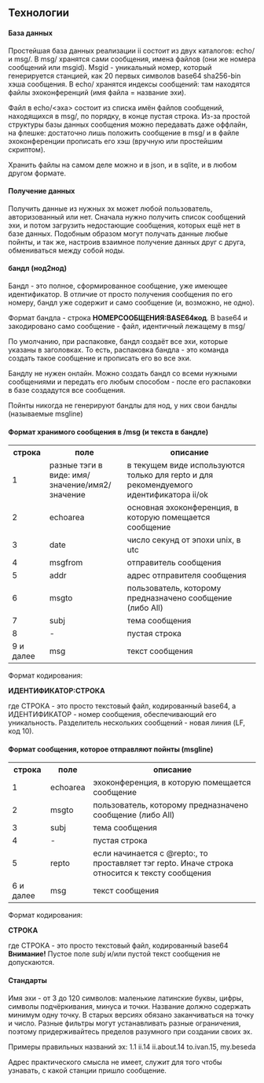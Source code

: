 ## Технологии
#### База данных
Простейшая база данных реализации ii состоит из двух каталогов: echo/ и msg/. В msg/ хранятся сами сообщения, имена файлов (они же номера сообщений или msgid). Msgid - уникальный номер, который генерируется станцией, как 20 первых символов base64 sha256-bin хэша сообщения. В echo/ хранятся индексы сообщений: там находятся файлы эхоконференций (имя файла = название эхи).

Файл в echo/<эха> состоит из списка имён файлов сообщений, находящихся в msg/, по порядку, в конце пустая строка. Из-за простой структуры базы данных сообщения можно передавать даже оффлайн, на флешке: достаточно лишь положить сообщение в msg/ и в файле эхоконференции прописать его хэш (вручную или простейшим скриптом).

Хранить файлы на самом деле можно и в json, и в sqlite, и в любом другом формате.

#### Получение данных

Получить данные из нужных эх может любой пользователь, авторизованный или нет. Сначала нужно получить список сообщений эхи, и потом загрузить недостающие сообщения, которых ещё нет в базе данных. Подобным образом могут получать данные любые пойнты, и так же, настроив взаимное получение данных друг с друга, обмениваться между собой ноды.

#### бандл (нод2нод)
Бандл - это полное, сформированное сообщение, уже имеющее идентификатор. В отличие от просто получения сообщения по его номеру, бандл уже содержит и само сообщение (и, возможно, не одно).

Формат бандла - строка **НОМЕРСООБЩЕНИЯ:BASE64код**. В base64 и закодировано само сообщение - файл, идентичный лежащему в msg/

По умолчанию, при распаковке, бандл создаёт все эхи, которые указаны в заголовках. То есть, распаковка бандла - это команда создать такое сообщение и прописать его во все эхи.

Бандлу не нужен онлайн. Можно создать бандл со всеми нужными сообщениями и передать его любым способом - после его распаковки в базе создадутся все сообщения.

Пойнты никогда не генерируют бандлы для нод, у них свои бандлы (называемые msgline)

#### Формат хранимого сообщения в /msg (и текста в бандле)
<table>
<tr><th>строка</th><th>поле</th><th>описание</th></tr>
<tr><td>1</td><td>разные тэги в виде: имя/значение/имя2/значение</td><td>в текущем виде используются только для repto и для рекомендуемого идентификатора ii/ok</td></tr>
<tr><td>2</td><td>echoarea</td><td>основная эхоконференция, в которую помещается сообщение</td></tr>
<tr><td>3</td><td>date</td><td>число секунд от эпохи unix, в utc</td></tr>
<tr><td>4</td><td>msgfrom</td><td>отправитель сообщения</td></tr>
<tr><td>5</td><td>addr</td><td>адрес отправителя сообщения</td></tr>
<tr><td>6</td><td>msgto</td><td>пользователь, которому предназначено сообщение (либо All)</td></tr>
<tr><td>7</td><td>subj</td><td>тема сообщения</td></tr>
<tr><td>8</td><td>-</td><td>пустая строка</td></tr>
<tr><td>9 и далее</td><td>msg</td><td>текст сообщения</td></tr>
</table>
Формат кодирования:

**ИДЕНТИФИКАТОР:СТРОКА**

где СТРОКА - это просто текстовый файл, кодированный base64, а ИДЕНТИФИКАТОР - номер сообщения, обеспечивающий его уникальность.
Разделитель нескольких сообщений - новая линия (LF, код 10).

#### Формат сообщения, которое отправляют пойнты (msgline)
<table>
<tr><th>строка</th><th>поле</th><th>описание</th></tr>
<tr><td>1</td><td>echoarea</td><td>эхоконференция, в которую помещается сообщение</td></tr>
<tr><td>2</td><td>msgto</td><td>пользователь, которому предназначено сообщение (либо All)</td></tr>
<tr><td>3</td><td>subj</td><td>тема сообщения</td></tr>
<tr><td>4</td><td>-</td><td>пустая строка</td></tr>
<tr><td>5</td><td>repto</td><td>если начинается с @repto:, то проставляет тэг repto. Иначе строка относится к тексту сообщения</td></tr>
<tr><td>6 и далее</td><td>msg</td><td>текст сообщения</td></tr>
</table>
Формат кодирования:

**СТРОКА**

где СТРОКА - это просто текстовый файл, кодированный base64
**Внимание!** Пустое поле *subj* и/или пустой текст сообщения не допускаются.

#### Стандарты

Имя эхи - от 3 до 120 символов: маленькие латинские буквы, цифры, символы подчёркивания, минуса и точки. Название должно содержать минимум одну точку. В старых версиях обязано заканчиваться на точку и число. Разные фильтры могут устанавливать разные ограничения, поэтому придерживайтесь пределов разумного при создании своих эх.

Примеры правильных названий эх: 1.1 ii.14 ii.about.14 to.ivan.15, my.beseda

Адрес практического смысла не имеет, служит для того чтобы узнавать, с какой станции пришло сообщение.

